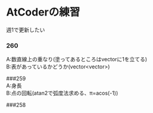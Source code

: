 # AtCoderの練習

週1で更新したい

### 260  
A:数直線上の重なり(塗ってあるところはvectorに1を立てる)  
B:表があっているかどうか(vector<vector<char>>)  
 
###259  
A:身長  
B:点の回転(atan2で弧度法求める、π=acos(-1))  

###258
